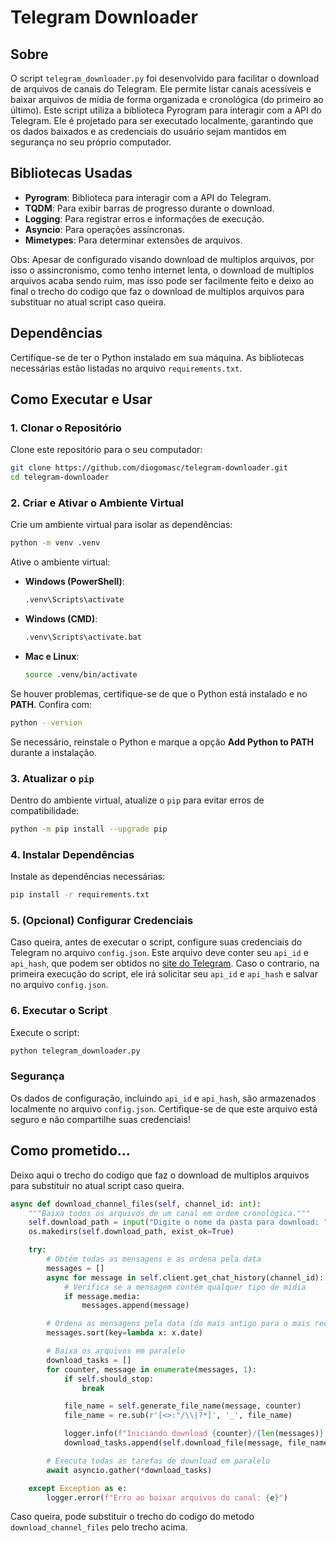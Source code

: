 # Telegram Downloader

## Sobre

O script `telegram_downloader.py` foi desenvolvido para facilitar o download de arquivos de canais do Telegram. Ele permite listar canais acessíveis e baixar arquivos de mídia de forma organizada e cronológica (do primeiro ao último). Este script utiliza a biblioteca Pyrogram para interagir com a API do Telegram. Ele é projetado para ser executado localmente, garantindo que os dados baixados e as credenciais do usuário sejam mantidos em segurança no seu próprio computador.

## Bibliotecas Usadas

- **Pyrogram**: Biblioteca para interagir com a API do Telegram.
- **TQDM**: Para exibir barras de progresso durante o download.
- **Logging**: Para registrar erros e informações de execução.
- **Asyncio**: Para operações assíncronas.
- **Mimetypes**: Para determinar extensões de arquivos.

Obs: Apesar de configurado visando download de multiplos arquivos, por isso o assincronismo, como tenho internet lenta, o download de multiplos arquivos acaba sendo ruim, mas isso pode ser facilmente feito e deixo ao final o trecho do codigo que faz o download de multiplos arquivos para substituar no atual script caso queira. 

## Dependências

Certifique-se de ter o Python instalado em sua máquina. As bibliotecas necessárias estão listadas no arquivo `requirements.txt`. 

## Como Executar e Usar

### 1. Clonar o Repositório

Clone este repositório para o seu computador:

```bash
git clone https://github.com/diogomasc/telegram-downloader.git
cd telegram-downloader
```

### 2. Criar e Ativar o Ambiente Virtual

Crie um ambiente virtual para isolar as dependências:

```bash
python -m venv .venv
```

Ative o ambiente virtual:

- **Windows (PowerShell)**:
  ```bash
  .venv\Scripts\activate
  ```
- **Windows (CMD)**:
  ```cmd
  .venv\Scripts\activate.bat
  ```
- **Mac e Linux**:
  ```bash
  source .venv/bin/activate
  ```

Se houver problemas, certifique-se de que o Python está instalado e no **PATH**. Confira com:

```bash
python --version
```

Se necessário, reinstale o Python e marque a opção **Add Python to PATH** durante a instalação.

### 3. Atualizar o `pip`

Dentro do ambiente virtual, atualize o `pip` para evitar erros de compatibilidade:

```bash
python -m pip install --upgrade pip
```

### 4. Instalar Dependências

Instale as dependências necessárias:

```bash
pip install -r requirements.txt
```

### 5. (Opcional) Configurar Credenciais

Caso queira, antes de executar o script, configure suas credenciais do Telegram no arquivo `config.json`. Este arquivo deve conter seu `api_id` e `api_hash`, que podem ser obtidos no [site do Telegram](https://my.telegram.org). Caso o contrario, na primeira execução do script, ele irá solicitar seu `api_id` e `api_hash` e salvar no arquivo `config.json`.

### 6. Executar o Script

Execute o script:

```bash
python telegram_downloader.py
```

### Segurança

Os dados de configuração, incluindo `api_id` e `api_hash`, são armazenados localmente no arquivo `config.json`. Certifique-se de que este arquivo está seguro e não compartilhe suas credenciais!

## Como prometido...

Deixo aqui o trecho do codigo que faz o download de multiplos arquivos para substituir no atual script caso queira.

```python
async def download_channel_files(self, channel_id: int):
    """Baixa todos os arquivos de um canal em ordem cronológica."""
    self.download_path = input("Digite o nome da pasta para download: ")
    os.makedirs(self.download_path, exist_ok=True)

    try:
        # Obtém todas as mensagens e as ordena pela data
        messages = []
        async for message in self.client.get_chat_history(channel_id):
            # Verifica se a mensagem contém qualquer tipo de mídia
            if message.media:
                messages.append(message)

        # Ordena as mensagens pela data (do mais antigo para o mais recente)
        messages.sort(key=lambda x: x.date)

        # Baixa os arquivos em paralelo
        download_tasks = []
        for counter, message in enumerate(messages, 1):
            if self.should_stop:
                break

            file_name = self.generate_file_name(message, counter)
            file_name = re.sub(r'[<>:"/\\|?*]', '_', file_name)

            logger.info(f"Iniciando download {counter}/{len(messages)}: {file_name}")
            download_tasks.append(self.download_file(message, file_name))

        # Executa todas as tarefas de download em paralelo
        await asyncio.gather(*download_tasks)

    except Exception as e:
        logger.error(f"Erro ao baixar arquivos do canal: {e}")
```

Caso queira, pode substituir o trecho do codigo do metodo `download_channel_files` pelo trecho acima.